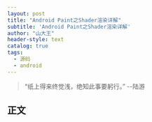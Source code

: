 ```yaml
---
layout: post
title: "Android Paint之Shader渲染详解"
subtitle: 'Android Paint之Shader渲染详解'
author: "山大王"
header-style: text
catalog: true
tags:
  - 源码
  - android
---
```

> “纸上得来终觉浅，绝知此事要躬行。”
	--陆游

## 正文
